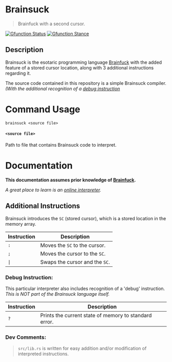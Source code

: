 # Brainsuck

> Brainfuck with a second cursor.

[![Gfunction Status](https://img.shields.io/endpoint?url=https%3A%2F%2Fraw.githubusercontent.com%2Frtaylor034%2Fproject-tags%2Fmain%2Ftags%2Fstatus%2Fviable.json)](https://github.com/rtaylor034/project-tags)
[![Gfunction Stance](https://img.shields.io/endpoint?url=https%3A%2F%2Fraw.githubusercontent.com%2Frtaylor034%2Fproject-tags%2Fmain%2Ftags%2Fstance%2Fheld.json)](https://github.com/rtaylor034/project-tags)

## Description

Brainsuck is the esotaric programming language [Brainfuck](https://en.wikipedia.org/wiki/Brainfuck) with the added feature of a stored cursor location, along with 3 additional instructions regarding it.

The source code contained in this repository is a simple Brainsuck compiler. \
*(With the additional recognition of a [debug instruction](https://github.com/rtaylor034/brainsuck#debug-instruction)*

# Command Usage

```brainsuck <source file>```

#### `<source file>`

Path to file that contains Brainsuck code to interpret.

# Documentation

**This documentation assumes prior knowledge of [Brainfuck](https://en.wikipedia.org/wiki/Brainfuck).**

*A great place to learn is an [online interpreter](https://minond.xyz/brainfuck).*

## Additional Instructions

Brainsuck introduces the `SC` (stored cursor), which is a stored location in the memory array.

| Instruction | Description |
| ----------- | ----------- |
| `:` | Moves the `SC` to the cursor. |
| `;` | Moves the cursor to the `SC`. |
| `\|` | Swaps the cursor and the `SC`. |

### Debug Instruction:

This particular interpreter also includes recognition of a 'debug' instruction. \
*This is NOT part of the Brainsuck language itself.*

| Instruction | Description |
| ----------- | ----------- |
| `?` | Prints the current state of memory to standard error. |

### Dev Comments:

> `src/lib.rs` is written for easy addition and/or modification of interpreted instructions.
